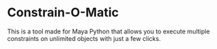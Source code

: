 # Constrain-O-Matic
This is a tool made for Maya Python that allows you to execute multiple constraints on unlimited objects with just a few clicks.

